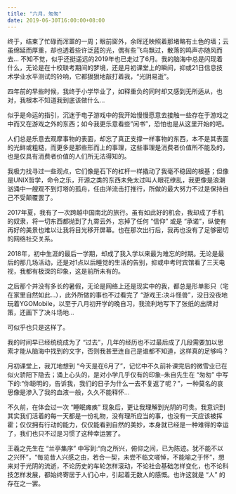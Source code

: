 ```yaml
---
title: "六月，匆匆"
date: 2019-06-30T16:00:00+08:00
---
```


终于，结束了忙碌而浑噩的一周；眼前窗外，余晖还映照着那堵略有土色的墙；云虽绵延而厚重，却也透着些许泛蓝的光，偶有些飞鸟飘过，散落的鸣声亦随风而去… 不知不觉，似乎还挺遥远的2019年也已走过了6月。我的脑海中总是闪现着什么，无论是在十校联考期间的梦境，还是月初课堂上的瞬间，抑或21日信息技术学业水平测试的铃响，它都狠狠地敲打着我，“光阴易逝”。

四年前的早些时候，我终于小学毕业了，如释重负的同时却又感到无所适从，也对，我根本不知道我到底该做什么…

似乎是命运的指引，沉迷于电子游戏中的我开始慢慢愿意去接触一些存在于游戏之中而又在游戏之外的东西；如今我更乐意看些”闲书”，恐怕也是从这里开始的吧。

人们总是乐意去观摩事物的表面，却忘了真正支撑一样事物的东西，本不是其表面的光鲜或粗糙，而更多是那些形而上的事理，这些事理是消费者价值所不能及的，也是仅具有消费者价值的人们所无法得知的。

我极力找寻过一些观点，它们像是石下的杠杆一样撬动了我毫不稳固的根基；但像是UNIX哲学，命令之乐，开源之类的东西未免太过叫人眼花缭乱，我更像是浪潮汹涌中一艘观不到灯塔的孤舟，任由洋流击打推行，所做的最大努力不过是保持自己不受颠覆罢了。

2017年夏，我有了一次跨越中国南北的旅行。虽有如此好的机会，我却成了手机的奴隶，将一切东西都抛到了九霄云外，忘掉了任何 “信仰” 或是 “承诺”，纵使有再好的美景也难以让我将目光移开屏幕。也在那次出行后，我再也没有了足够密切的网络社交关系。

2018年，初中生涯的最后一学期，却成了我入学以来最为难忘的时期。无论是最后的那几场活动，还是对1点以后睡觉的生活的告别，抑或中考时宾馆看了三天电视，我都有极深的印象，这是前所未有的。

之后那个并没有多长的暑假，无论是网络上还是现实中的我，都总是形单影只（宅在家里自然如此…），此外所做的事也不过看完了 “游戏王:决斗怪兽”，没日没夜地玩着YGOMobile，以至于八月初开学的晚自习，我流利地写下了张纸的出牌对策，还画下了决斗场地…

可似乎也只是这样了。

我的时间早已经统统成为了 “过去”，几年的经历也不过最后成了几段需要加以思索才能从脑海中找到的文字，否则我甚至连自己是谁都不知道，这样真的足够吗？

月初课堂上，我兀地想到 “今天是在6月了”，记忆中不久前补课完后的微雪业已在似火骄阳下隐去；涌上心头的，是对小学几乎仅有的印象–朱自先生在 “匆匆” 中写下的:“你聪明的，告诉我，我们的日子为什么一去不复返了呢？”，一种莫名的哀思像是渗入了我的血液一般，久久不能释怀…

不久前，在体会过一次 “睡眠瘫痪” 现象后，更让我理解到光阴的可贵。我意识到其实我们活着的每一天都是一份礼物，没有理所应当的事，也没有一天应该被挥霍；仅仅拥有行动的能力，仅仅能看到自然的美妙，本身就已经是一种难得的幸运了，我们也只不过是习惯了这种幸运罢了。

王羲之先生在 “兰亭集序” 中写到:“向之所兴，俯仰之间，已为陈迹。犹不能不以之兴怀”，“每览昔人兴感之由，若合一契，未尝不临文嗟悼，不能喻之于怀”，想来对于光阴的流逝，不论历史的车轮怎样滚动，不论社会基础怎样变化，也不论科技怎样发展，都始终寄居于人们心中，引起着无数人的感慨。也许这就是 “人” 的存在之一罢。
